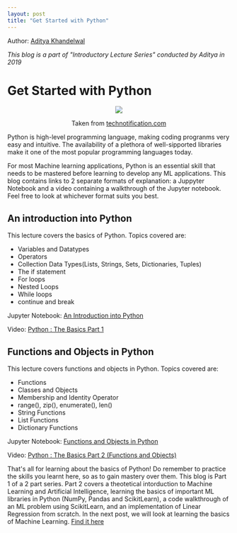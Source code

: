 ```yaml
---
layout: post
title: "Get Started with Python"
---
```


Author: [Aditya Khandelwal](https://www.linkedin.com/in/aditya-khandelwal/)

*This blog is a part of "Introductory Lecture Series" conducted by Aditya in 2019*

# Get Started with Python

<center>
<img src="https://www.technotification.com/wp-content/uploads/2017/05/Python-programming-compressed.jpg">
</center>
<p style="text-align:center;">Taken from <a href="https://www.technotification.com/wp-content/uploads/2017/05/Python-programming-compressed.jpg">technotification.com</a></p>

Python is high-level programming language, making coding progranms very easy and intuitive. The availability of a plethora of well-sipported libraries make it one of the most popular programming languages today.

For most Machine learning applications, Python is an essential skill that needs to be mastered before learning to develop any ML applications. This blog contains links to 2 separate formats of explanation: a Juppyter Notebook and a video containing a walkthrough of the Jupyter notebook. Feel free to look at whichever format suits you best.

## An introduction into Python
This lecture covers the basics of Python. Topics covered are:
<ul>
    <li>Variables and Datatypes
    <li>Operators
    <li>Collection Data Types(Lists, Strings, Sets, Dictionaries, Tuples)
    <li>The if statement
    <li>For loops
    <li>Nested Loops
    <li>While loops
    <li>continue and break
</ul>

Jupyter Notebook: [An Introduction into Python](https://nbviewer.jupyter.org/github/adityak6798/adityak6798.github.io/blob/master/Lecture%201%20-%20An%20Introduction%20into%20Python.ipynb)

Video: [Python : The Basics Part 1](https://www.youtube.com/watch?v=iJ8n30fzjH4&t=306s)

## Functions and Objects in Python
This lecture covers functions and objects in Python.
Topics covered are:
<ul>
    <li>Functions
    <li>Classes and Objects
    <li>Membership and Identity Operator
    <li>range(), zip(), enumerate(), len()
    <li>String Functions
    <li>List Functions
    <li>Dictionary Functions
</ul>

Jupyter Notebook: [Functions and Objects in Python](https://nbviewer.jupyter.org/github/adityak6798/adityak6798.github.io/blob/master/Lecture%202%20-%20Functions%20and%20Objects%20in%20Python.ipynb)

Video: [Python : The Basics Part 2 (Functions and Objects)](https://www.youtube.com/watch?v=W3RMyphMPR4)

That's all for learning about the basics of Python! Do remember to practice the skills you learnt here, so as to gain mastery over them. 
This blog is Part 1 of a 2 part series. Part 2 covers a theotetical intorduction to Machine Learning and Artificial Intelligence, learning the basics of important ML libraries in Python (NumPy, Pandas and ScikitLearn), a code walkthrough of an ML problem using ScikitLearn, and an implementation of Linear Regression from scratch.
In the next post, we will look at learning the basics of Machine Learning. [Find it here](https://coepdsai.github.io/2020/03/03/ml-with-python.html)
